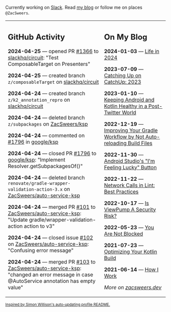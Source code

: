 Currently working on [Slack](https://slack.com/). Read [my blog](https://zacsweers.dev/) or follow me on places `@ZacSweers`.

<table><tr><td valign="top" width="60%">

## GitHub Activity
<!-- githubActivity starts -->
**2024-04-25** — opened PR [#1366](https://github.com/slackhq/circuit/pull/1366) to [slackhq/circuit](https://github.com/slackhq/circuit): "Test ComposableTarget on Presenters"

**2024-04-25** — created branch `z/composableTarget` on [slackhq/circuit](https://github.com/slackhq/circuit)

**2024-04-24** — created branch `z/k2_annotation_repro` on [slackhq/circuit](https://github.com/slackhq/circuit)

**2024-04-24** — deleted branch `z/subpackages` on [ZacSweers/ksp](https://github.com/ZacSweers/ksp)

**2024-04-24** — commented on [#1796](https://github.com/google/ksp/pull/1796#issuecomment-2075557179) in [google/ksp](https://github.com/google/ksp)

**2024-04-24** — closed PR [#1796](https://github.com/google/ksp/pull/1796) to [google/ksp](https://github.com/google/ksp): "Implement Resolver.getSubpackagesOf()"

**2024-04-24** — deleted branch `renovate/gradle-wrapper-validation-action-3.x` on [ZacSweers/auto-service-ksp](https://github.com/ZacSweers/auto-service-ksp)

**2024-04-24** — merged PR [#101](https://github.com/ZacSweers/auto-service-ksp/pull/101) to [ZacSweers/auto-service-ksp](https://github.com/ZacSweers/auto-service-ksp): "Update gradle/wrapper-validation-action action to v3"

**2024-04-24** — closed issue [#102](https://github.com/ZacSweers/auto-service-ksp/issues/102) on [ZacSweers/auto-service-ksp](https://github.com/ZacSweers/auto-service-ksp): "Confusing error message"

**2024-04-24** — merged PR [#103](https://github.com/ZacSweers/auto-service-ksp/pull/103) to [ZacSweers/auto-service-ksp](https://github.com/ZacSweers/auto-service-ksp): "changed an error message in case @AutoService annotation has empty value"
<!-- githubActivity ends -->
</td><td valign="top" width="40%">

## On My Blog
<!-- blog starts -->
**2024-01-03** — [Life in 2024](https://www.zacsweers.dev/life-in-2024/)

**2023-07-09** — [Catching Up on CatchUp: 2023](https://www.zacsweers.dev/catching-up-on-catchup-2023/)

**2023-01-10** — [Keeping Android and Kotlin Healthy in a Post-Twitter World](https://www.zacsweers.dev/keeping-android-healthy/)

**2022-12-19** — [Improving Your Gradle Workflow by Not Auto-reloading Build Files](https://www.zacsweers.dev/improving-your-workflow-by-not-auto-reloading-build-files/)

**2022-11-30** — [Android Studio's "I'm Feeling Lucky" Button](https://www.zacsweers.dev/android-studios-im-feeling-lucky-button/)

**2022-11-22** — [Network Calls in Lint: Best Practices](https://www.zacsweers.dev/network-calls-in-lint-best-practices/)

**2022-10-17** — [Is ViewPump A Security Risk?](https://www.zacsweers.dev/is-viewpump-a-security-risk/)

**2022-05-23** — [You Are Not Blocked](https://www.zacsweers.dev/you-are-not-blocked/)

**2021-07-23** — [Optimizing Your Kotlin Build](https://www.zacsweers.dev/optimizing-your-kotlin-build/)

**2021-06-14** — [How I Work](https://www.zacsweers.dev/how-i-work/)
<!-- blog ends -->
_More on [zacsweers.dev](https://zacsweers.dev/)_
</td></tr></table>

<sub><a href="https://simonwillison.net/2020/Jul/10/self-updating-profile-readme/">Inspired by Simon Willison's auto-updating profile README.</a></sub>